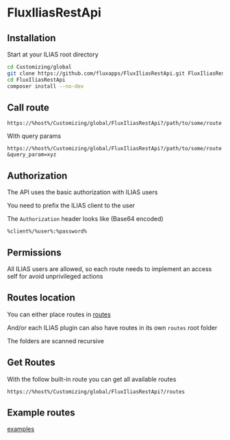 # FluxIliasRestApi

## Installation

Start at your ILIAS root directory

```bash
cd Customizing/global
git clone https://github.com/fluxapps/FluxIliasRestApi.git FluxIliasRestApi
cd FluxIliasRestApi
composer install --no-dev
```

## Call route

`https://%host%/Customizing/global/FluxIliasRestApi?/path/to/some/route`

With query params

`https://%host%/Customizing/global/FluxIliasRestApi?/path/to/some/route&query_param=xyz`

## Authorization

The API uses the basic authorization with ILIAS users

You need to prefix the ILIAS client to the user

The `Authorization` header looks like (Base64 encoded)

`%client%/%user%:%password%`

## Permissions

All ILIAS users are allowed, so each route needs to implement an access self for avoid unprivileged actions

## Routes location

You can either place routes in [routes](routes)

And/or each ILIAS plugin can also have routes in its own `routes` root folder

The folders are scanned recursive

## Get Routes

With the follow built-in route you can get all available routes

`https://%host%/Customizing/global/FluxIliasRestApi?/routes`

## Example routes

[examples](https://github.com/fluxapps/FluxRestApi/tree/main/examples/routes)
